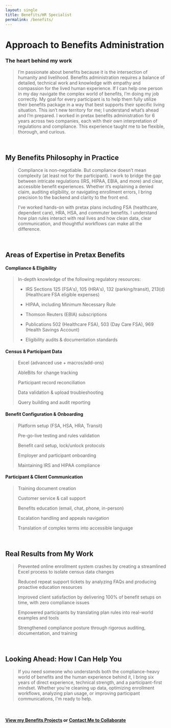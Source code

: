 ```yaml
---
layout: single
title: Benefits/HR Specialist
permalink: /benefits/
---
```


# Approach to Benefits Administration

### The heart behind my work

> I’m passionate about benefits because it is the intersection of humanity and livelihood. Benefits administration requires a balance of detailed, technical work and knowledge with empathy and compassion for the lived human experience. If I can help one person in my day navigate the complex world of benefits, I’m doing my job correctly. My goal for every participant is to help them fully utilize their benefits package in a way that best supports their specific living situation. This isn’t new territory for me; I understand what’s ahead and I’m prepared. I worked in pretax benefits administration for 6 years across two companies, each with their own interpretation of regulations and compliance. This experience taught me to be flexible, thorough, and curious.
>

<br>

## My Benefits Philosophy in Practice
> Compliance is non-negotiable. But compliance doesn’t mean complexity (at least not for the participant). I work to bridge the gap between intricate regulations (IRS, HIPAA, EBIA, and more) and clear, accessible benefit experiences. Whether it’s explaining a denied claim, auditing eligibility, or navigating enrollment errors, I bring precision to the backend and clarity to the front end.
>
> I’ve worked hands-on with pretax plans including FSA (healthcare, dependent care), HRA, HSA, and commuter benefits. I understand how plan rules interact with real lives and how clean data, clear communication, and thoughtful workflows can make all the difference.
> 

<br>

## Areas of Expertise in Pretax Benefits

#### Compliance & Eligibility
> In-depth knowledge of the following regulatory resources:
> * IRS Sections 125 (FSA's), 105 (HRA's), 132 (parking/transit), 213(d) (Healthcare FSA eligible expenses)
>
> * HIPAA, including Minimum Necessary Rule
>
> * Thomson Reuters (EBIA) subscriptions
>
> * Publications 502 (Healthcare FSA), 503 (Day Care FSA), 969 (Health Savings Account)
>
> * Eligibility audits & documentation standards
> 

#### Census & Participant Data
> Excel (advanced use + macros/add-ons)
> 
> AbleBits for change tracking
> 
> Participant record reconciliation
> 
> Data validation & upload troubleshooting
> 
> Query building and audit reporting
> 

#### Benefit Configuration & Onboarding
> Platform setup (FSA, HSA, HRA, Transit)
> 
> Pre-go-live testing and rules validation
> 
> Benefit card setup, lock/unlock protocols
> 
> Employer and participant onboarding
> 
> Maintaining IRS and HIPAA compliance
> 

#### Participant & Client Communication

> Training document creation
> 
> Customer service & call support
> 
> Benefits education (email, chat, phone, in-person)
> 
> Escalation handling and appeals navigation
> 
> Translation of complex terms into accessible language
> 

<br>

## Real Results from My Work

> Prevented online enrollment system crashes by creating a streamlined Excel process to isolate census data changes
> 
> Reduced repeat support tickets by analyzing FAQs and producing proactive education resources
> 
> Improved client satisfaction by delivering 100% of benefit setups on time, with zero compliance issues
> 
> Empowered participants by translating plan rules into real-world examples and tools
> 
> Strengthened compliance posture through rigorous auditing, documentation, and training
> 

<br>

## Looking Ahead: How I Can Help You
> If you need someone who understands both the compliance-heavy world of benefits and the human experience behind it, I bring six years of direct experience, technical strength, and a participant-first mindset. Whether you're cleaning up data, optimizing enrollment workflows, analyzing plan usage, or improving participant communications, I'm ready to help.
> 

<br>

#### [View my Benefits Projects](portfolio.md) or [Contact Me to Collaborate](contact.md)


